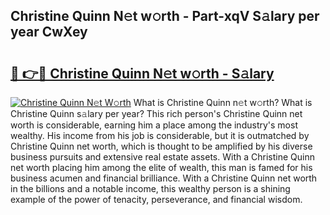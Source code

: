 ## Christine Quinn N𝚎t w𝚘rth - Part-xqV S𝚊lary per year CwXey

# <h2><a href="http://gc3is4.nevu.top/?p=Christine+Quinn">🔗 👉🔴 Christine Quinn N𝚎t w𝚘rth - S𝚊lary</a></h2>

[![Christine Quinn N𝚎t W𝚘rth](https://i.imgur.com/Oavwk0R.jpeg)](http://gc3is4.nevu.top/?p=Christine+Quinn)
What is Christine Quinn n𝚎t w𝚘rth? What is Christine Quinn s𝚊lary per year?
This rich person's Christine Quinn net worth is considerable, earning him a place among the industry's most wealthy. His income from his job is considerable, but it is outmatched by Christine Quinn net worth, which is thought to be amplified by his diverse business pursuits and extensive real estate assets. With a Christine Quinn net worth placing him among the elite of wealth, this man is famed for his business acumen and financial brilliance. With a Christine Quinn net worth in the billions and a notable income, this wealthy person is a shining example of the power of tenacity, perseverance, and financial wisdom.
